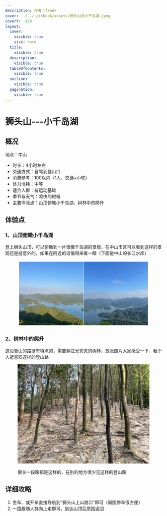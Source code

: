 ```yaml
---
description: 作者：frank
cover: ../../.gitbook/assets/狮头山顶小千岛湖.jpeg
coverY: -129
layout:
  cover:
    visible: true
    size: hero
  title:
    visible: true
  description:
    visible: true
  tableOfContents:
    visible: true
  outline:
    visible: true
  pagination:
    visible: true
---
```


# 狮头山---小千岛湖

## 概况

地点：中山

* 时长：4小时左右
* 交通方式：自驾到登山口
* 消费参考：100以内（1人，交通+小吃）
* 体力消耗：中等
* 适合人群：有运动基础
* 季节与天气：凉快的时候
* 主要体验点：山顶俯瞰小千岛湖、树林中的爬升

## 体验点

### 1、山顶俯瞰小千岛湖

登上狮头山顶，可以俯瞰到一片很像千岛湖的景观，在中山市区可以看到这样的景观还是挺意外的，如果在附近的话值得来看一眼（下面是中山的长江水库）

<figure><img src="../../.gitbook/assets/狮头山1.jpg" alt=""><figcaption></figcaption></figure>

### 2、树林中的爬升

这段登山的路挺有特点的，需要穿过光秃秃的树林，放张照片大家感受一下，我个人挺喜欢这样的登山路

<figure><img src="../../.gitbook/assets/狮头山的上山路.jpeg" alt="" width="563"><figcaption><p>很长一段路都是这样的，在别的地方很少见这样的登山路</p></figcaption></figure>

## 详细攻略

1. 坐车、或开车直接导航到“狮头山上山路口”即可（周围停车很方便）
2. 一路跟随人群向上走即可，到达山顶后原路返回
